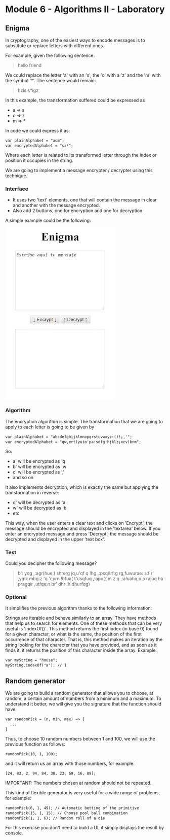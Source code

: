 # Module 6 - Algorithms II - Laboratory

## Enigma

In cryptography, one of the easiest ways to encode messages is to substitute or replace letters with different ones.

For example, given the following sentence:
> 
> 
> hello friend


We could replace the letter 'a' with an 's', the 'o' with a 'z' and the 'm' with the symbol '*'. The sentence would remain:
> 
> 
> hzls s*igz


In this example, the transformation suffered could be expressed as


- a =&gt; s
- o =&gt; z
- m =&gt; *


In code we could express it as:

    var plainAlphabet = "aom";
    var encryptedAlphabet = "sz*";

Where each letter is related to its transformed letter through the index or position it occupies in the string.

We are going to implement a message encrypter / decrypter using this technique.

### Interface

- It uses two 'text' elements, one that will contain the message in clear and another with the message encrypted.
- Also add 2 buttons, one for encryption and one for decryption.


A simple example could be the following:

![logo ](./logo/01-imagen-enigma-ui.png) 

### Algorithm

The encryption algorithm is simple. The transformation that we are going to apply to each letter is going to be given by

    var plainAlphabet = "abcdefghijklmnopqrstuvwxyz:()!¡,'";
    var encryptedAlphabet = "qw,ert(yuio'pa:sdfg!hjklz¡xcv)bnm";

So:


- a' will be encrypted as 'q
- b' will be encrypted as 'w
- c' will be encrypted as ','
- and so on


It also implements decryption, which is exactly the same but applying the transformation in reverse:


- q' will be decrypted as 'a
- w' will be decrypted as 'b
- etc


This way, when the user enters a clear text and clicks on 'Encrypt', the message should be encrypted and displayed in the 'textarea' below. If you enter an encrypted message and press 'Decrypt', the message should be decrypted and displayed in the upper 'text box'.

### Test

Could you decipher the following message?
> 
> 
> b': yqg ,:agr(hue:) shrerg jq,u'qf q !hg ,:psqñrf:g rg,fuwurae: s:f r' ,yq!x mbg:z 'q 'r,yrn !hfua( t'usqfuq ,:apu(:)m z q ,:a!uahq,u:a rajuq ha pragqir ,utfqe:n br' dhr !h dhurfqg)


### Optional

It simplifies the previous algorithm thanks to the following information:

Strings are iterable and behave similarly to an array. They have methods that help us to search for elements. One of these methods that can be very useful is 'indexOf()`. This method returns the first index (in base 0) found for a given character, or what is the same, the position of the first occurrence of that character. That is, this method makes an iteration by the string looking for the character that you have provided, and as soon as it finds it, it returns the position of this character inside the array. Example:

    var myString = "house";
    myString.indexOf("a"); // 1

## Random generator

We are going to build a random generator that allows you to choose, at random, a certain amount of numbers from a minimum and a maximum. To understand it better, we will give you the signature that the function should have:

    var randomPick = (n, min, max) => {
      ...
    }

Thus, to choose 10 random numbers between 1 and 100, we will use the previous function as follows:

    randomPick(10, 1, 100);

and it will return us an array with those numbers, for example:

    [24, 83, 2, 94, 84, 38, 23, 69, 16, 89];

IMPORTANT: The numbers chosen at random should not be repeated.

This kind of flexible generator is very useful for a wide range of problems, for example:

    randomPick(6, 1, 49); // Automatic betting of the primitive
    randomPick(15, 1, 15); // Choose pool ball combination
    randomPick(1, 1, 6); // Random roll of a die

For this exercise you don't need to build a UI, it simply displays the result by console.
